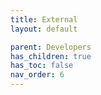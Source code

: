 ```yaml
---
title: External
layout: default

parent: Developers
has_children: true
has_toc: false
nav_order: 6
---
```

